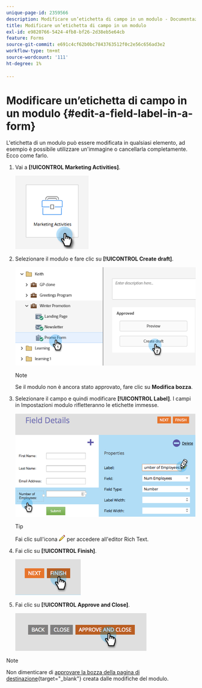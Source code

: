 ```yaml
---
unique-page-id: 2359566
description: Modificare un’etichetta di campo in un modulo - Documentazione di Marketo - Documentazione del prodotto
title: Modificare un’etichetta di campo in un modulo
exl-id: e9820766-5424-4fb8-bf26-2d38eb5e64cb
feature: Forms
source-git-commit: e691c4cf62b0bc7843763512f0c2e56c656ad3e2
workflow-type: tm+mt
source-wordcount: '111'
ht-degree: 1%

---
```


# Modificare un’etichetta di campo in un modulo {#edit-a-field-label-in-a-form}

L&#39;etichetta di un modulo può essere modificata in qualsiasi elemento, ad esempio è possibile utilizzare un&#39;immagine o cancellarla completamente. Ecco come farlo.

1. Vai a **[!UICONTROL Marketing Activities]**.

   ![](assets/edit-a-field-label-in-a-form-1.png)

1. Selezionare il modulo e fare clic su **[!UICONTROL Create draft]**.

   ![](assets/edit-a-field-label-in-a-form-2.png)

   >[!NOTE]
   >
   >Se il modulo non è ancora stato approvato, fare clic su **Modifica bozza**.

1. Selezionare il campo e quindi modificare **[!UICONTROL Label]**. I campi in Impostazioni modulo rifletteranno le etichette immesse.

   ![](assets/edit-a-field-label-in-a-form-3.png)

   >[!TIP]
   >
   >Fai clic sull&#39;icona ![matita](assets/icon-pencil.png) per accedere all&#39;editor Rich Text.

1. Fai clic su **[!UICONTROL Finish]**.

   ![](assets/edit-a-field-label-in-a-form-4.png)

1. Fai clic su **[!UICONTROL Approve and Close]**.

   ![](assets/edit-a-field-label-in-a-form-5.png)

>[!NOTE]
>
>Non dimenticare di [approvare la bozza della pagina di destinazione](/help/marketo/product-docs/demand-generation/landing-pages/understanding-landing-pages/approve-unapprove-or-delete-a-landing-page.md){target="_blank"} creata dalle modifiche del modulo.
